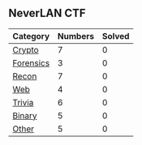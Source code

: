 ## NeverLAN CTF

| Category | Numbers | Solved |
| -------- | ------- | ------ |
| [Crypto](./Crypto/README.md) | 7 | 0 |
| [Forensics](./Forensics/README.md) |3 | 0 |
| [Recon](./Recon/README.md) | 7 | 0 |
| [Web](./Web/README.md) | 4 | 0 |
| [Trivia](./Trivia/README.md) | 6 | 0 |
| [Binary](./Binary/README.md) | 5 | 0 |
| [Other](./Other/README.md) | 5 | 0 |